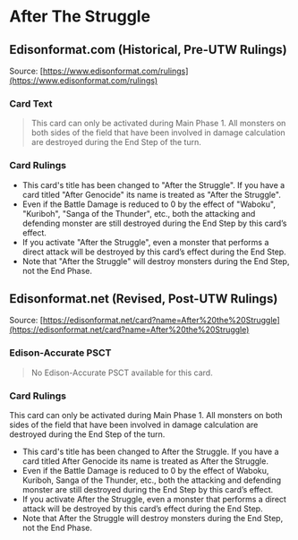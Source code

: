# After The Struggle

## Edisonformat.com (Historical, Pre-UTW Rulings)

Source: [https://www.edisonformat.com/rulings](https://www.edisonformat.com/rulings)

### Card Text

> This card can only be activated during Main Phase 1. All monsters on both sides of the field that have been involved in damage calculation are destroyed during the End Step of the turn.

### Card Rulings

*   This card's title has been changed to "After the Struggle". If you have a card titled "After Genocide" its name is treated as "After the Struggle".
*   Even if the Battle Damage is reduced to 0 by the effect of "Waboku", "Kuriboh", "Sanga of the Thunder", etc., both the attacking and defending monster are still destroyed during the End Step by this card’s effect.
*   If you activate "After the Struggle", even a monster that performs a direct attack will be destroyed by this card’s effect during the End Step.
*   Note that "After the Struggle" will destroy monsters during the End Step, not the End Phase.

## Edisonformat.net (Revised, Post-UTW Rulings)

Source: [https://edisonformat.net/card?name=After%20the%20Struggle](https://edisonformat.net/card?name=After%20the%20Struggle)

### Edison-Accurate PSCT

> No Edison-Accurate PSCT available for this card.

### Card Rulings

This card can only be activated during Main Phase 1. All monsters on both sides of the field that have been involved in damage calculation are destroyed during the End Step of the turn.
*   This card's title has been changed to After the Struggle. If you have a card titled After Genocide its name is treated as After the Struggle.
*   Even if the Battle Damage is reduced to 0 by the effect of Waboku, Kuriboh, Sanga of the Thunder, etc., both the attacking and defending monster are still destroyed during the End Step by this card’s effect.
*   If you activate After the Struggle, even a monster that performs a direct attack will be destroyed by this card’s effect during the End Step.
*   Note that After the Struggle will destroy monsters during the End Step, not the End Phase.
            